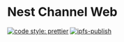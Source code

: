 # Nest Channel Web

[![code style: prettier](https://img.shields.io/badge/code_style-prettier-ff69b4.svg?style=flat-square)](https://github.com/prettier/prettier) [![ipfs-publish](https://github.com/NEST-Protocol/NEST-Channel-Web/actions/workflows/main.yml/badge.svg)](https://github.com/NEST-Protocol/NEST-Channel-Web/actions/workflows/main.yml)

